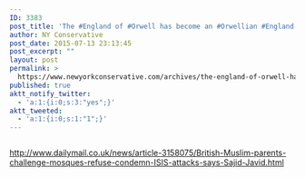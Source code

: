 ```yaml
---
ID: 3383
post_title: 'The #England of #Orwell has become an #Orwellian #England #WakeUpUK'
author: NY Conservative
post_date: 2015-07-13 23:13:45
post_excerpt: ""
layout: post
permalink: >
  https://www.newyorkconservative.com/archives/the-england-of-orwell-has-become-an-orwellian-england-wakeupuk/
published: true
aktt_notify_twitter:
  - 'a:1:{i:0;s:3:"yes";}'
aktt_tweeted:
  - 'a:1:{i:0;s:1:"1";}'
---
```

<p><img src="http://www.newyorkconservative.com/wp-content/uploads/2015/07/071415_0313_TheEnglando1.png" alt="" />
	</p><p><a href="http://www.dailymail.co.uk/news/article-3158075/British-Muslim-parents-challenge-mosques-refuse-condemn-ISIS-attacks-says-Sajid-Javid.html">http://www.dailymail.co.uk/news/article-3158075/British-Muslim-parents-challenge-mosques-refuse-condemn-ISIS-attacks-says-Sajid-Javid.html</a>
	</p>